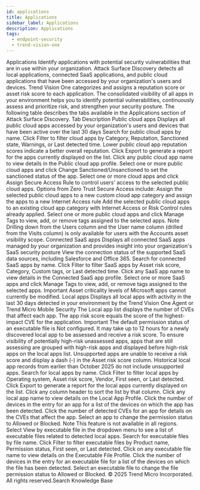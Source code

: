 ```yaml
---
id: applications
title: Applications
sidebar_label: Applications
description: Applications
tags:
  - endpoint-security
  - trend-vision-one
---
```


 Applications Identify applications with potential security vulnerabilities that are in use within your organization. Attack Surface Discovery detects all local applications, connected SaaS applications, and public cloud applications that have been accessed by your organization's users and devices. Trend Vision One categorizes and assigns a reputation score or asset risk score to each application. The consolidated visibility of all apps in your environment helps you to identify potential vulnerabilities, continuously assess and prioritize risk, and strengthen your security posture. The following table describes the tabs available in the Applications section of Attack Surface Discovery. Tab Description Public cloud apps Displays all public cloud apps accessed by your organization's users and devices that have been active over the last 30 days Search for public cloud apps by name. Click Filter to filter cloud apps by Category, Reputation, Sanctioned state, Warnings, or Last detected time. Lower public cloud app reputation scores indicate a better overall reputation. Click Export to generate a report for the apps currently displayed on the list. Click any public cloud app name to view details in the Public cloud app profile. Select one or more public cloud apps and click Change Sanctioned/Unsanctioned to set the sanctioned status of the app. Select one or more cloud apps and click Assign Secure Access Rule to control users' access to the selected public cloud apps. Options from Zero Trust Secure Access include: Assign the selected public cloud apps to a new custom cloud app category and assign the apps to a new Internet Access rule Add the selected public cloud apps to an existing cloud app category with Internet Access or Risk Control rules already applied. Select one or more public cloud apps and click Manage Tags to view, add, or remove tags assigned to the selected apps. Note Drilling down from the Users column and the User name column (drilled from the Visits column) is only available for users with the Accounts asset visibility scope. Connected SaaS apps Displays all connected SaaS apps managed by your organization and provides insight into your organization's SaaS security posture View the connection status of the supported SaaS data sources, including Salesforce and Office 365. Search for connected SaaS apps by name. Click Filter to filter SaaS apps by Asset risk score, Category, Custom tags, or Last detected time. Click any SaaS app name to view details in the Connected SaaS app profile. Select one or more SaaS apps and click Manage Tags to view, add, or remove tags assigned to the selected apps. Important Asset criticality levels of Microsoft apps cannot currently be modified. Local apps Displays all local apps with activity in the last 30 days detected in your environment by the Trend Vision One Agent or Trend Micro Mobile Security The Local app list displays the number of CVEs that affect each app. The app risk score equals the score of the highest-impact CVE for the application. Important The default permission status of an executable file is Not configured. It may take up to 12 hours for a newly discovered local app to be assessed and receive a risk score. To ensure visibility of potentially high-risk unassessed apps, apps that are still assessing are grouped with high-risk apps and displayed before high-risk apps on the local apps list. Unsupported apps are unable to receive a risk score and display a dash (-) in the Asset risk score column. Historical local app records from earlier than October 2025 do not include unsupported apps. Search for local apps by name. Click Filter to filter local apps by Operating system, Asset risk score, Vendor, First seen, or Last detected. Click Export to generate a report for the local apps currently displayed on the list. Click any column header to sort the list by that column. Click any local app name to view details on the Local App Profile. Click the number of devices in the entry for an app for a list of the devices on which the app has been detected. Click the number of detected CVEs for an app for details on the CVEs that affect the app. Select an app to change the permission status to Allowed or Blocked. Note This feature is not available in all regions. Select View by executable file in the dropdown menu to see a list of executable files related to detected local apps. Search for executable files by file name. Click Filter to filter executable files by Product name, Permission status, First seen, or Last detected. Click on any executable file name to view details on the Executable File Profile. Click the number of devices in the entry for an executable file for a list of the devices on which the file has been detected. Select an executable file to change the file permission status to Allowed or Blocked. © 2025 Trend Micro Incorporated. All rights reserved.Search Knowledge Base
